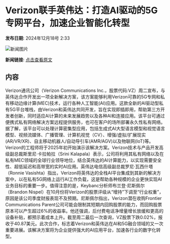 # Verizon联手英伟达：打造AI驱动的5G专网平台，加速企业智能化转型

**发布日期**: 2024年12月18号 2:33

![新闻图片](https://pic.chinaz.com/picmap/201811151614001018_39.jpg)

**新闻链接**: [点击查看原文](https://www.aibase.com/zh/news/14053)

## 内容

Verizon通讯公司（Verizon Communications Inc.，股票代码:VZ）周二宣布，与英伟达合作开发出一项全新解决方案，该方案能够利用Verizon可靠的5G专网和私有移动边缘计算(MEC)技术，运行各种人工智能(AI)应用。这款全新的AI驱动型私有5G平台堆栈，由Verizon和英伟达共同开发，旨在实现即插即用，帮助第三方开发者创新，同时适应AI计算的未来发展趋势以及各种AI和连接应用。该平台可通过便携式私有网络解决方案远程提供服务，也可在客户的场所部署永久性私有网络。据了解，该平台可以处理计算密集型应用，包括生成式AI大型语言模型和视觉语言模型、视频流媒体、广播管理、计算机视觉（CV）、增强/虚拟/扩展现实(AR/VR/XR)、自主移动机器人/自动导引车(AMR/AGV)以及物联网(IoT)等。Verizon的工程师将于2025年初开始演示该解决方案。Verizon技术与产品开发高级副总裁斯里尼·卡拉帕拉（Srini Kalapala）表示，公司将利用其私有网络以及在私有MEC领域的全球行业领导地位，结合英伟达的AI计算能力，以实现需要安全性、超低延迟和高带宽的实时AI应用。英伟达电信高级副总裁罗尼·瓦西什塔（Ronnie Vasishta）指出，Verizon将英伟达的全栈AI平台集成到其新的解决方案中，以在私有5G网络上运行AI工作负载，这是帮助各种规模的企业更快实现AI业务目标的重要一步。值得注意的是，Keybanc分析师布兰登·尼斯佩尔（Brandon Nispel）在10月份将Verizon的股票评级从“增持”下调至“行业权重”，原因是该公司季度财报表现不及预期。尼斯佩尔指出，Verizon潜在收购Frontier Communications Parent公司可能会限制其短期内回购股票的能力，而回购股票原本可以产生超过6%的收益率。他还强调，后付费电话净增量增长放缓和更高的设备补贴，都预示着成本上升。截至周二最后一次查询，VZ股票下跌0.02%，报收于40.87美元。此次合作，标志着Verizon和英伟达在AI和5G融合领域的又一次重要进展。该解决方案将为企业提供强大的AI应用平台，加速各行业的数字化转型。
